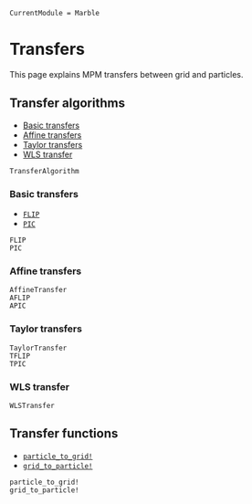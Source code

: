 ```@meta
CurrentModule = Marble
```

# Transfers

This page explains MPM transfers between grid and particles.

## Transfer algorithms

* [Basic transfers](@ref)
* [Affine transfers](@ref)
* [Taylor transfers](@ref)
* [WLS transfer](@ref)

```@docs
TransferAlgorithm
```

### Basic transfers

* [`FLIP`](@ref)
* [`PIC`](@ref)

```@docs
FLIP
PIC
```

### Affine transfers

```@docs
AffineTransfer
AFLIP
APIC
```

### Taylor transfers

```@docs
TaylorTransfer
TFLIP
TPIC
```

### WLS transfer

```@docs
WLSTransfer
```

## Transfer functions

* [`particle_to_grid!`](@ref)
* [`grid_to_particle!`](@ref)

```@docs
particle_to_grid!
grid_to_particle!
```
